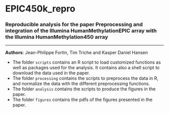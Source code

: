 # EPIC450k_repro
### Reproducible analysis for the paper **Preprocessing and integration of the Illumina HumanMethylationEPIC array with the Illumina HumanMethylation450 array**
--------

**Authors**: Jean-Philippe Fortin, Tim Triche and Kasper Daniel Hansen


- The folder `scripts` contains an R script to load customized functions as well as packages used for the analysis. It contains also a shell script to download the data used in the paper.
- The folder `processing` contains the scripts to preprocess the data in R, and normalize the data with the different preprocessing functions.
- The folder `analysis` contains the scripts to produce the figures in the paper.
- The folder `figures` contains the pdfs of the figures presented in the paper.
